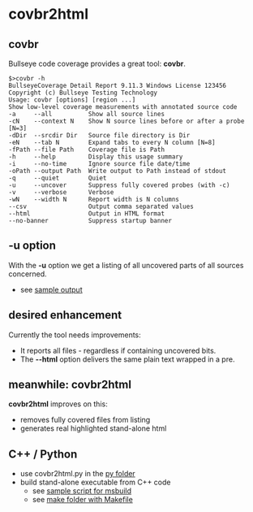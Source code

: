 # covbr2html

## covbr
Bullseye code coverage provides a great tool: **covbr**.

```shell
$>covbr -h
BullseyeCoverage Detail Report 9.11.3 Windows License 123456
Copyright (c) Bullseye Testing Technology
Usage: covbr [options] [region ...]
Show low-level coverage measurements with annotated source code
-a     --all          Show all source lines
-cN    --context N    Show N source lines before or after a probe [N=3]
-dDir  --srcdir Dir   Source file directory is Dir
-eN    --tab N        Expand tabs to every N column [N=8]
-fPath --file Path    Coverage file is Path
-h     --help         Display this usage summary
-i     --no-time      Ignore source file date/time
-oPath --output Path  Write output to Path instead of stdout
-q     --quiet        Quiet
-u     --uncover      Suppress fully covered probes (with -c)
-v     --verbose      Verbose
-wN    --width N      Report width is N columns
--csv                 Output comma separated values
--html                Output in HTML format
--no-banner           Suppress startup banner
```

## -u option
With the **-u** option we get a listing of all uncovered parts of all sources concerned.
- see [sample output](sample_msbuild/covbr_sample.txt)

## desired enhancement
Currently the tool needs improvements:
-   It reports all files - regardless if containing uncovered bits.
-   The **--html** option delivers the same plain text wrapped in a pre.

## meanwhile: covbr2html
**covbr2html** improves on this:
-   removes fully covered files from listing
-   generates real highlighted stand-alone html

## C++ / Python
-   use covbr2html.py in the [py folder](py)
-   build stand-alone executable from C++ code
    - see [sample script for msbuild](sample_msbuild)
    - see [make folder with Makefile](make)
